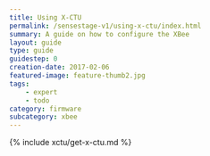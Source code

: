 ```yaml
---
title: Using X-CTU
permalink: /sensestage-v1/using-x-ctu/index.html
summary: A guide on how to configure the XBee
layout: guide
type: guide
guidestep: 0
creation-date: 2017-02-06
featured-image: feature-thumb2.jpg
tags:
    - expert
    - todo
category: firmware
subcategory: xbee
---
```



{% include xctu/get-x-ctu.md %}

